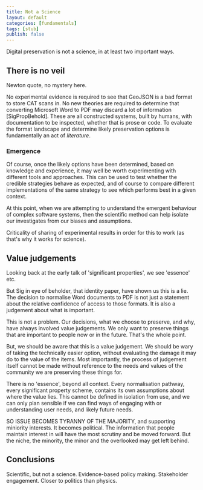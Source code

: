 ```yaml
---
title: Not a Science
layout: default
categories: [fundamentals]
tags: [stub]
publish: false
---
```


Digital preservation is not a science, in at least two important ways.

## There is no veil ##

Newton quote, no mystery here.

No experimental evidence is required to see that GeoJSON is a bad format to store CAT scans in. No new theories are required to determine that converting Microsoft Word to PDF may discard a lot of information [SigPropBehold]. These are all constructed systems, built by humans, with documentation to be inspected, whether that is prose or code. To evaluate the format landscape and determine likely preservation options is fundamentally an act of _literature_.


### Emergence ###

Of course, once the likely options have been determined, based on knowledge and experience, it may well be worth experimenting with different tools and approaches. This can be used to test whether the credible strategies behave as expected, and of course to compare different implementations of the same strategy to see which performs best in a given context.

At this point, when we are attempting to understand the emergent behaviour of complex software systems, then the scientific method can help isolate our investigates from our biases and assumptions. 

Criticality of sharing of experimental results in order for this to work (as that's why it works for science).


## Value judgements ##

Looking back at the early talk of 'significant properties', we see 'essence' etc.

But Sig in eye of beholder, that identity paper, have shown us this is a lie. The decision to normalise Word documents to PDF is not just a statement about the relative confidence of access to those formats. It is also a judgement about what is important.

This is not a problem. Our decisions, what we choose to preserve, and why, have always involved value judgements. We only want to preserve things that are important to people now or in the future. That's the whole point.

But, we should be aware that this is a value judgement. We should be wary of taking the technically easier option, without evaluating the damage it may do to the value of the items. Most importantly, the process of judgement itself cannot be made without reference to the needs and values of the community we are preserving these things for.

There is no 'essence', beyond all context. Every normalisation pathway, every significant property scheme, contains its own assumptions about where the value lies. This cannot be defined in isolation from use, and we can only plan sensible if we can find ways of engaging with or understanding user needs, and likely future needs.

SO ISSUE BECOMES TYRANNY OF THE MAJORITY, and supporting miniority interests. It becomes political. The information that people maintain interest in will have the most scrutiny and be moved forward. But the niche, the minority, the minor and the overlooked may get left behind.


## Conclusions ##

Scientific, but not a science. Evidence-based policy making. Stakeholder engagement. Closer to politics than physics.

